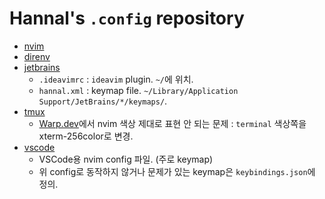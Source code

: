 # Hannal's `.config` repository

- [nvim](./nvim)
- [direnv](./direnv)
- [jetbrains](./jetbrains)
  - `.ideavimrc` : `ideavim` plugin. `~/`에 위치.
  - `hannal.xml` : keymap file. `~/Library/Application Support/JetBrains/*/keymaps/`.
- [tmux](./tmux)
  - [Warp.dev](https://www.warp.dev/)에서 nvim 색상 제대로 표현 안 되는 문제 : `terminal` 색상쪽을 xterm-256color로 변경.
- [vscode](./vscode)
  - VSCode용 nvim config 파일. (주로 keymap)
  - 위 config로 동작하지 않거나 문제가 있는 keymap은 `keybindings.json`에 정의.
